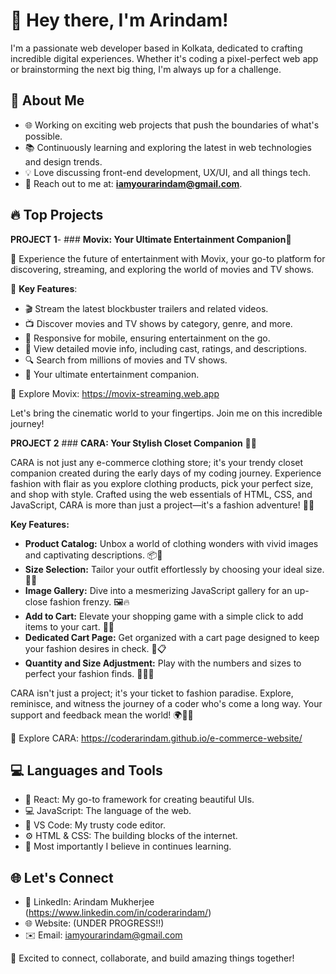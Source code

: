 # 👋 Hey there, I'm Arindam!

I'm a passionate web developer based in Kolkata, dedicated to crafting incredible digital experiences. 
Whether it's coding a pixel-perfect web app or brainstorming the next big thing, I'm always up for a challenge.

## 🚀 About Me

- 🌐 Working on exciting web projects that push the boundaries of what's possible.
- 📚 Continuously learning and exploring the latest in web technologies and design trends.
- 💡 Love discussing front-end development, UX/UI, and all things tech.
- 📧 Reach out to me at: **iamyourarindam@gmail.com**.

## 🔥 Top Projects

**PROJECT 1**- ### **Movix: Your Ultimate Entertainment Companion**🍿

🚀 Experience the future of entertainment with Movix, your go-to platform for discovering, streaming,
    and exploring the world of movies and TV shows.

🌟 **Key Features**:
- 🎬 Stream the latest blockbuster trailers and related videos.
- 📺 Discover movies and TV shows by category, genre, and more.
- 📱 Responsive for mobile, ensuring entertainment on the go.
- 🌟 View detailed movie info, including cast, ratings, and descriptions.
- 🔍 Search from millions of movies and TV shows.
- 🍿 Your ultimate entertainment companion.

🔗 Explore Movix: https://movix-streaming.web.app

Let's bring the cinematic world to your fingertips. Join me on this incredible journey!

**PROJECT 2** ### **CARA: Your Stylish Closet Companion** 👗🛒

CARA is not just any e-commerce clothing store; it's your trendy closet companion created during the early days of my coding journey. 
Experience fashion with flair as you explore clothing products, pick your perfect size, and shop with style.
Crafted using the web essentials of HTML, CSS, and JavaScript, CARA is more than just a project—it's a fashion adventure! 💃👕

**Key Features:**

- **Product Catalog:** Unbox a world of clothing wonders with vivid images and captivating descriptions. 📦🌟
- **Size Selection:** Tailor your outfit effortlessly by choosing your ideal size. 📏✨
- **Image Gallery:** Dive into a mesmerizing JavaScript gallery for an up-close fashion frenzy. 🖼️🔥
- **Add to Cart:** Elevate your shopping game with a simple click to add items to your cart. 🛒💼
- **Dedicated Cart Page:** Get organized with a cart page designed to keep your fashion desires in check. 🛒📋
- **Quantity and Size Adjustment:** Play with the numbers and sizes to perfect your fashion finds. 🔢👚💫

CARA isn't just a project;
it's your ticket to fashion paradise. Explore, reminisce, and witness the journey of a coder who's come a long way.
Your support and feedback mean the world! 🌍🙌💖

🔗 Explore CARA: https://coderarindam.github.io/e-commerce-website/

## 💻 Languages and Tools

- 🚀 React: My go-to framework for creating beautiful UIs.
- 💻 JavaScript: The language of the web.
- 🎨 VS Code: My trusty code editor.
- ⚙️ HTML & CSS: The building blocks of the internet.
- 🌟 Most importantly I believe in continues learning.

## 🌐 Let's Connect

- 👥 LinkedIn: Arindam Mukherjee (https://www.linkedin.com/in/coderarindam/)
- 🌐 Website: (UNDER PROGRESS!!)
- ✉️ Email: iamyourarindam@gmail.com

🌟 Excited to connect, collaborate, and build amazing things together!
